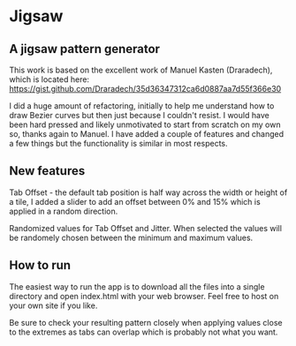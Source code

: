 # Jigsaw
## A jigsaw pattern generator

This work is based on the excellent work of Manuel Kasten (Draradech), which is located here: https://gist.github.com/Draradech/35d36347312ca6d0887aa7d55f366e30

I did a huge amount of refactoring, initially to help me understand how to draw Bezier curves but then just because I couldn't resist. I would have been hard pressed and likely unmotivated to start from scratch on my own so, thanks again to Manuel. 
I have added a couple of features and changed a few things but the functionality is similar in most respects.

## New features

Tab Offset - the default tab position is half way across the width or height of a tile, 
I added a slider to add an offset between 0% and 15% which is applied in a random direction.

Randomized values for Tab Offset and Jitter. When selected the values will be randomely 
chosen between the minimum and maximum values.

## How to run

The easiest way to run the app is to download all the files into a single directory 
and open index.html with your web browser.  Feel free to host on your own site if you like.

Be sure to check your resulting pattern closely when applying values close to the extremes 
as tabs can overlap which is probably not what you want.

